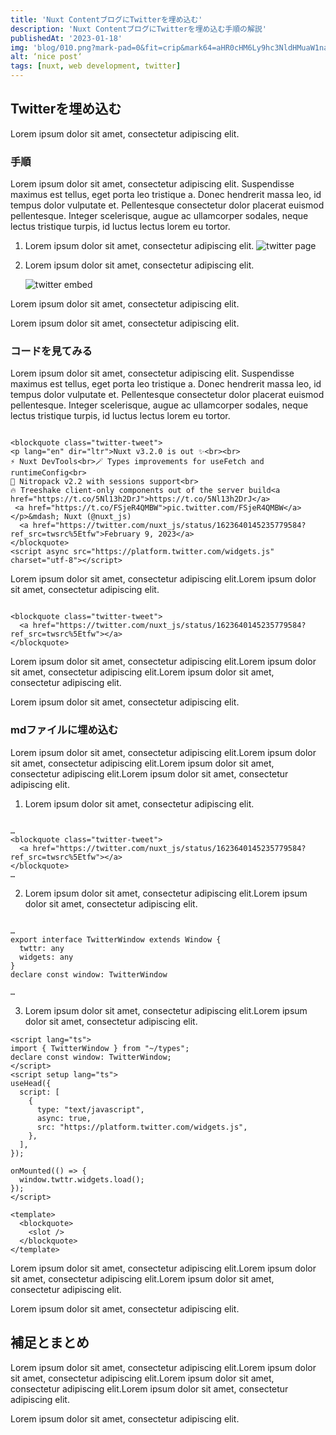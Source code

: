```yaml
---
title: 'Nuxt ContentブログにTwitterを埋め込む'
description: 'Nuxt ContentブログにTwitterを埋め込む手順の解説'
publishedAt: '2023-01-18'
img: 'blog/010.png?mark-pad=0&fit=crip&mark64=aHR0cHM6Ly9hc3NldHMuaW1naXgubmV0L350ZXh0P3R4dDY0PVRuVjRkQ0JEYjI1MFpXNTA0NE9XNDRPdDQ0S3c0NEdyVkhkcGRIUmxjdU9Da3VXZmktT0NnZWktdk9PQ2dPYUppLW1naHVPQnJ1aW5vLWlxckEmdHh0Y2xyPWZmZiZ0eHRzaXplPTg0Jnc9MTEwMCZ0eHRwYWQ9MjAmdHh0Zm9udD1IaXJhZ2lubyUyMFNhbnMlMjBXNiZ0eHQtc2hhZD01JmJnPSAzODA5NjQ5RSZ0eHRhbGlnbj1jZW50ZXI&mark-align=center%2Cmiddle'
alt: ‘nice post‘
tags: [nuxt, web development, twitter]
---
```


<blockquote class="twitter-tweet">
<a href="https://twitter.com/nuxt_js/status/1623640145235779584?ref_src=twsrc%5Etfw"></a>
</blockquote>

## Twitterを埋め込む

Lorem ipsum dolor sit amet, consectetur adipiscing elit.

### 手順

Lorem ipsum dolor sit amet, consectetur adipiscing elit. Suspendisse maximus est tellus, eget porta leo tristique a. Donec hendrerit massa leo, id tempus dolor vulputate et. Pellentesque consectetur dolor placerat euismod pellentesque. Integer scelerisque, augue ac ullamcorper sodales, neque lectus tristique turpis, id luctus lectus lorem eu tortor.

1. Lorem ipsum dolor sit amet, consectetur adipiscing elit.
    ![twitter page](/img/blog/10/twitter-page.png)

2. Lorem ipsum dolor sit amet, consectetur adipiscing elit.

    ![twitter embed](/img/blog/10/twitter-embed.png)

Lorem ipsum dolor sit amet, consectetur adipiscing elit.

Lorem ipsum dolor sit amet, consectetur adipiscing elit.

### コードを見てみる

Lorem ipsum dolor sit amet, consectetur adipiscing elit. Suspendisse maximus est tellus, eget porta leo tristique a. Donec hendrerit massa leo, id tempus dolor vulputate et. Pellentesque consectetur dolor placerat euismod pellentesque. Integer scelerisque, augue ac ullamcorper sodales, neque lectus tristique turpis, id luctus lectus lorem eu tortor.

```[取得した生データ（見やすいように改行を挿入済み）]{8}

<blockquote class="twitter-tweet">
<p lang="en" dir="ltr">Nuxt v3.2.0 is out ✨<br><br>
⚡️ Nuxt DevTools<br>🪄 Types improvements for useFetch and runtimeConfig<br>
💪 Nitropack v2.2 with sessions support<br>
🔥 Treeshake client-only components out of the server build<a href="https://t.co/5Nl13h2DrJ">https://t.co/5Nl13h2DrJ</a>
 <a href="https://t.co/FSjeR4QMBW">pic.twitter.com/FSjeR4QMBW</a></p>&mdash; Nuxt (@nuxt_js)
  <a href="https://twitter.com/nuxt_js/status/1623640145235779584?ref_src=twsrc%5Etfw">February 9, 2023</a>
</blockquote>
<script async src="https://platform.twitter.com/widgets.js" charset="utf-8"></script>
```

Lorem ipsum dolor sit amet, consectetur adipiscing elit.Lorem ipsum dolor sit amet, consectetur adipiscing elit.

```[実際に利用するデータ]

<blockquote class="twitter-tweet">
  <a href="https://twitter.com/nuxt_js/status/1623640145235779584?ref_src=twsrc%5Etfw"></a>
</blockquote>
```

Lorem ipsum dolor sit amet, consectetur adipiscing elit.Lorem ipsum dolor sit amet, consectetur adipiscing elit.Lorem ipsum dolor sit amet, consectetur adipiscing elit.

Lorem ipsum dolor sit amet, consectetur adipiscing elit.

### mdファイルに埋め込む

Lorem ipsum dolor sit amet, consectetur adipiscing elit.Lorem ipsum dolor sit amet, consectetur adipiscing elit.Lorem ipsum dolor sit amet, consectetur adipiscing elit.Lorem ipsum dolor sit amet, consectetur adipiscing elit.

1. Lorem ipsum dolor sit amet, consectetur adipiscing elit.

```vue[/content/埋め込むファイル名.md]

…
<blockquote class="twitter-tweet">
  <a href="https://twitter.com/nuxt_js/status/1623640145235779584?ref_src=twsrc%5Etfw"></a>
</blockquote>
…
```
2. Lorem ipsum dolor sit amet, consectetur adipiscing elit.Lorem ipsum dolor sit amet, consectetur adipiscing elit.
```ts[types.ts]

…
export interface TwitterWindow extends Window {
  twttr: any
  widgets: any
}
declare const window: TwitterWindow

…
```

3. Lorem ipsum dolor sit amet, consectetur adipiscing elit.Lorem ipsum dolor sit amet, consectetur adipiscing elit.

```vue[/components/content/ProseBlockquote.vue]
<script lang="ts">
import { TwitterWindow } from "~/types";
declare const window: TwitterWindow;
</script>
<script setup lang="ts">
useHead({
  script: [
    {
      type: "text/javascript",
      async: true,
      src: "https://platform.twitter.com/widgets.js",
    },
  ],
});

onMounted(() => {
  window.twttr.widgets.load();
});
</script>

<template>
  <blockquote>
    <slot />
  </blockquote>
</template>
```

Lorem ipsum dolor sit amet, consectetur adipiscing elit.Lorem ipsum dolor sit amet, consectetur adipiscing elit.Lorem ipsum dolor sit amet, consectetur adipiscing elit.

Lorem ipsum dolor sit amet, consectetur adipiscing elit.

## 補足とまとめ

Lorem ipsum dolor sit amet, consectetur adipiscing elit.Lorem ipsum dolor sit amet, consectetur adipiscing elit.Lorem ipsum dolor sit amet, consectetur adipiscing elit.Lorem ipsum dolor sit amet, consectetur adipiscing elit.

Lorem ipsum dolor sit amet, consectetur adipiscing elit.
